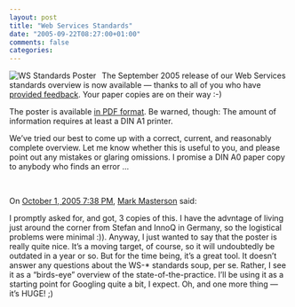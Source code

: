 ```yaml
---
layout: post
title: "Web Services Standards"
date: "2005-09-22T08:27:00+01:00"
comments: false
categories: 
---
```


<p><a href="/soa/ws-standards/poster/"><img src="http://www.innoq.com/soa/ws-standards/poster/Web_Services_Standards_09_2005_mini.jpg" alt="WS Standards Poster" style="float: left; border: 0; margin-right: 10px" /></a></p>

<p>The September 2005 release of our Web Services standards overview is now available &#8212; thanks to all of you who have <a href="/blog/st/2005/08/26/web_services_standards.html">provided feedback</a>. Your paper copies are on their way :-) </p>

<p>The poster is available <a href="/soa/ws-standards/poster/">in PDF format</a>. Be warned, though: The amount of information requires at least a DIN A1 printer.</p>

<p>We&#8217;ve tried our best to come up with a correct, current, and reasonably complete overview. Let me know whether this is useful to you, and please point out any mistakes or glaring omissions. I promise a DIN A0 paper copy to anybody who finds an error &#8230;</p>

<p><br style="clear: both" /></p>

<section class="comments">

<div class="comment" id="comment-645">
On <a href="#comment-645" title="Permalink to this comment">October  1, 2005  7:38 PM</a>, <a href="http://www.jroller.com/page/MasterMark" title="http://www.jroller.com/page/MasterMark" rel="nofollow">Mark Masterson</a>
said:
<p>I promptly asked for, and got, 3 copies of this.  I have the advntage of living just around the corner from Stefan and InnoQ in Germany, so the logistical problems were minimal :)).  Anyway, I just wanted to say that the poster is really quite nice.  It&#8217;s a moving target, of course, so it will undoubtedly be outdated in a year or so.  But for the time being, it&#8217;s a great tool.  It doesn&#8217;t answer any questions about the WS-* standards soup, per se.  Rather, I see it as a &#8220;birds-eye&#8221; overview of the state-of-the-practice.  I&#8217;ll be using it as a starting point for Googling quite a bit, I expect.  Oh, and one more thing &#8212; it&#8217;s HUGE!  ;)</p>


</section>

